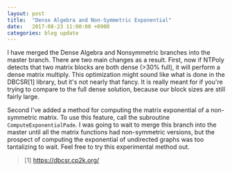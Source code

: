 ```yaml
---
layout: post
title:  "Dense Algebra and Non-Symmetric Exponential"
date:   2017-08-23 11:00:00 +0900
categories: blog update
---
```


I have merged the Dense Algebra and Nonsymmetric branches into the master
branch. There are two main changes as a result. First, now if NTPoly
detects that two matrix blocks are both dense (>30% full), it will perform
a dense matrix multiply. This optimization might sound like what is done
in the DBCSR[1] library, but it's not nearly that fancy. It is really meant for
if you're trying to compare to the full dense solution, because our block sizes
are still fairly large.

Second I've added a method for computing the matrix exponential of a
non-symmetric matrix. To use this feature, call the subroutine
`ComputeExponentialPade`. I was going to wait to merge this branch into the
master until all the matrix functions had non-symmetric versions, but the
prospect of computing the exponential of undirected graphs was too tantalizing
to wait. Feel free to try this experimental method out.

> [1] https://dbcsr.cp2k.org/
